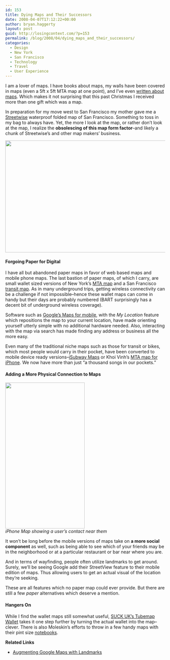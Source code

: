 ```yaml
---
id: 153
title: Dying Maps and Their Successors
date: 2008-04-07T17:12:22+00:00
author: bryan.haggerty
layout: post
guid: http://losingcontext.com/?p=153
permalink: /blog/2008/04/dying_maps_and_their_successors/
categories:
  - Design
  - New York
  - San Francisco
  - Technology
  - Travel
  - User Experience
---
```

I am a lover of maps. I have books about maps, my walls have been covered in maps (even a 5ft x 5ft MTA map at one point), and I&#8217;ve even [written about maps](http://bryanhaggerty.com/blog/2007/11/reducing_the_new_york_city_subway_map.php). Which makes it not surprising that this past Christmas I received more than one gift which was a map.

In preparation for my move west to San Francisco my mother gave me a [Streetwise](http://www.streetwisemaps.com) waterproof folded map of San Francisco. Something to toss in my bag to always have. Yet, the more I look at the map, or rather don&#8217;t look at the map, I realize the **obsolescing of this map form factor**&#8211;and likely a chunk of Streetwise&#8217;s and other map makers&#8217; business.

<img src="http://bryanhaggerty.com/blog/wp-content/uploads/2008/04/streetwise-sf-map.jpg" alt="" title="Streetwise\&#039;s SF Map" width="530" height="353" class="image-centered" />

#### Forgoing Paper for Digital

I have all but abandoned paper maps in favor of web based maps and mobile phone maps. The last bastion of paper maps, of which I carry, are small wallet sized versions of New York&#8217;s [MTA map](http://www.antonmiles.com/newyorktransit.html) and a San Francisco [transit map](http://pocketbaymaps.com). As in many underground trips, getting wireless connectivity can be a challenge if not impossible&#8211;hence these wallet maps can come in handy but their days are probably numbered (BART surprisingly has a decent bit of underground wireless coverage).

Software such as [Google&#8217;s Maps for mobile](http://www.google.com/mobile/gmm/index.html), with the _My Location_ feature which repositions the map to your current location, have made orienting yourself utterly simple with no additional hardware needed. Also, interacting with the map via search has made finding any address or business all the more easy.

Even many of the traditional niche maps such as those for transit or bikes, which most people would carry in their pocket, have been converted to mobile device ready versions&#8211;[iSubway Maps](http://www.isubwaymaps.com/) or Khoi Vinh&#8217;s [MTA map for iPhone](http://www.subtraction.com/archives/2007/0827_a_subway_sys.php). We now have more than just &#8220;a thousand songs in our pockets.&#8221;

#### Adding a More Physical Connection to Maps

<p class="figure-right">
  <img src="http://bryanhaggerty.com/blog/wp-content/uploads/2008/04/iphone-contacts-map.jpg" alt="" title="Contacts on iPhone Map" width="250" height="460" /><br /><em>iPhone Map showing a user&#8217;s contact near them</em>
</p>

It won&#8217;t be long before the mobile versions of maps take on **a more social component** as well, such as being able to see which of your friends may be in the neighborhood or at a particular restaurant or bar near where you are.

And in terms of wayfinding, people often utilize landmarks to get around. Surely, we&#8217;ll be seeing Google add their StreetView feature to their mobile edition of maps. Thus allowing users to get an actual visual of the location they&#8217;re seeking.

These are all features which no paper map could ever provide. But there are still a few _paper_ alternatives which deserve a mention.

#### Hangers On

While I find the wallet maps still somewhat useful, [SUCK UK&#8217;s Tubemap Wallet](http://www.suck.uk.com/product.php?rangeID=53&catID=7) takes it one step further by turning the actual wallet into the map&#8211;clever. There is also Moleskin&#8217;s efforts to throw in a few handy maps with their pint size [notebooks](http://www.moleskineus.com/moleskine-city-books.html).

<div class="related-links">
  <p>
    <strong>Related Links</strong>
  </p>
  
  <ul>
    <li>
      <a href="http://bryanhaggerty.com/blog/2005/03/augmenting_goog.php">Augmenting Google Maps with Landmarks</a>
    </li>
  </ul>
</div>